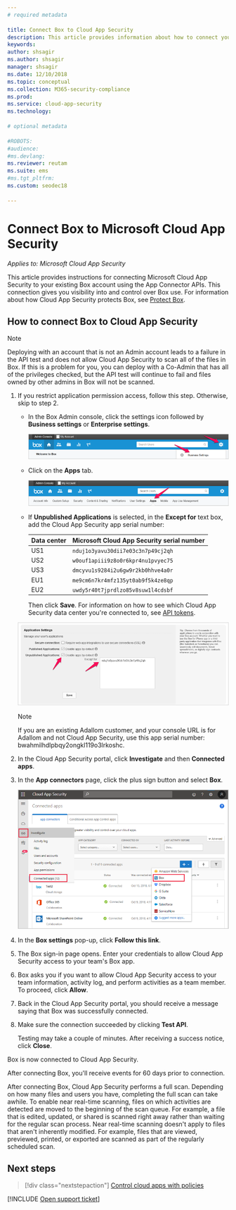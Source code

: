 ```yaml
---
# required metadata

title: Connect Box to Cloud App Security
description: This article provides information about how to connect your Box app to Cloud App Security using the API connector for visibility and control over use.
keywords:
author: shsagir
ms.author: shsagir
manager: shsagir
ms.date: 12/10/2018
ms.topic: conceptual
ms.collection: M365-security-compliance
ms.prod:
ms.service: cloud-app-security
ms.technology:

# optional metadata

#ROBOTS:
#audience:
#ms.devlang:
ms.reviewer: reutam
ms.suite: ems
#ms.tgt_pltfrm:
ms.custom: seodec18

---
```

# Connect Box to Microsoft Cloud App Security

*Applies to: Microsoft Cloud App Security*

This article provides instructions for connecting Microsoft Cloud App Security to your existing Box account using the App Connector APIs. This connection gives you visibility into and control over Box use. For information about how Cloud App Security protects Box, see [Protect Box](protect-box.md).

## How to connect Box to Cloud App Security

> [!NOTE]
> Deploying with an account that is not an Admin account leads to a failure in the API test and does not allow Cloud App Security to scan all of the files in Box. If this is a problem for you, you can deploy with a Co-Admin that has all of the privileges checked, but the API test will continue to fail and files owned by other admins in Box will not be scanned.

1. If you restrict application permission access, follow this step. Otherwise, skip to step 2.

    - In the Box Admin console, click the settings icon followed by **Business settings** or **Enterprise settings**.

         ![box business settings](media/box-business-settings.png "box business settings")

    - Click on the **Apps** tab.

         ![box apps](media/box-apps.png "box apps")

    - If **Unpublished Applications** is selected, in the **Except for** text box, add the Cloud App Security app serial number:

         |Data center|Microsoft Cloud App Security serial number|
         |----|----|
         |US1| `nduj1o3yavu30dii7e03c3n7p49cj2qh`|
         |US2|`w0ouf1apiii9z8o0r6kpr4nu1pvyec75`|
         |US3|`dmcyvu1s9284i2u6gw9r2kb0hhve4a0r`|
         |EU1|`me9cm6n7kr4mfz135yt0ab9f5k4ze8qp`|
         |EU2|`uwdy5r40t7jprdlzo85v8suw1l4cdsbf`|

        Then click **Save**. For information on how to see which Cloud App Security data center you're connected to, see [API tokens](api-tokens.md).

    ![box settings except for](media/box-settings-except-for.png)

    > [!NOTE]
    > If you are an existing Adallom customer, and your console URL is for Adallom and not Cloud App Security, use this app serial number: bwahmilhdlpbqy2ongkl119o3lrkoshc.

2. In the Cloud App Security portal, click **Investigate** and then **Connected apps**.

3. In the **App connectors** page, click the plus sign button and select **Box**.

    ![connect box](media/connect-box.png "connect box")

4. In the **Box settings** pop-up, click **Follow this link**.

5. The Box sign-in page opens. Enter your credentials to allow Cloud App Security access to your team's Box app.

6. Box asks you if you want to allow Cloud App Security access to your team information, activity log, and perform activities as a team member. To proceed, click **Allow**.

7. Back in the Cloud App Security portal, you should receive a message saying that Box was successfully connected.

8. Make sure the connection succeeded by clicking **Test API**.

    Testing may take a couple of minutes. After receiving a success notice, click **Close**.

Box is now connected to Cloud App Security.

After connecting Box, you'll receive events for 60 days prior to connection.

After connecting Box, Cloud App Security performs a full scan. Depending on how many files and users you have, completing the full scan can take awhile. To enable near real-time scanning, files on which activities are detected are moved to the beginning of the scan queue. For example, a file that is edited, updated, or shared is scanned right away rather than waiting for the regular scan process. Near real-time scanning doesn't apply to files that aren't inherently modified. For example, files that are viewed, previewed, printed, or exported are scanned as part of the regularly scheduled scan.

## Next steps

> [!div class="nextstepaction"]
> [Control cloud apps with policies](control-cloud-apps-with-policies.md)

[!INCLUDE [Open support ticket](includes/support.md)]
